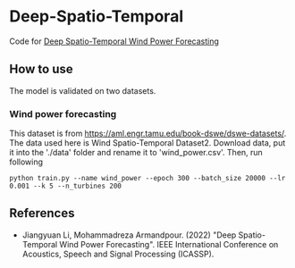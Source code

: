 # Deep-Spatio-Temporal
Code for [Deep Spatio-Temporal Wind Power Forecasting](https://arxiv.org/abs/2109.14530)
## How to use
The model is validated on two datasets.
### Wind power forecasting 
This dataset is from https://aml.engr.tamu.edu/book-dswe/dswe-datasets/. The data used here is Wind Spatio-Temporal Dataset2. Download data, put it into the './data' folder and rename it to 'wind_power.csv'. Then, run following
```
python train.py --name wind_power --epoch 300 --batch_size 20000 --lr 0.001 --k 5 --n_turbines 200
```

## References
* Jiangyuan Li, Mohammadreza Armandpour. (2022) "Deep Spatio-Temporal Wind Power Forecasting". IEEE International Conference on Acoustics, Speech and Signal Processing (ICASSP).
